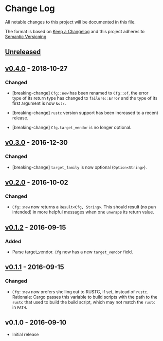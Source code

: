 # Change Log

All notable changes to this project will be documented in this file.

The format is based on [Keep a Changelog](http://keepachangelog.com/)
and this project adheres to [Semantic Versioning](http://semver.org/).

## [Unreleased]

## [v0.4.0] - 2018-10-27

### Changed

- [breaking-change] `Cfg::new` has been renamed to `Cfg::of`, the error type
  of its return type has changed to `failure::Error` and the type of its first
  argument is now `&str`.

- [breaking-change] `rustc` version support has been increased to a recent
  release.

- [breaking-change] `Cfg.target_vendor` is no longer optional.

## [v0.3.0] - 2016-12-30

### Changed

- [breaking-change] `target_family` is now optional (`Option<String>`).

## [v0.2.0] - 2016-10-02

### Changed

- `Cfg::new` now returns a `Result<Cfg, String>`. This should result (no pun intended) in more
  helpful messages when one `unwrap`s its return value.

## [v0.1.2] - 2016-09-15

### Added

- Parse target_vendor. `Cfg` now has a new `target_vendor` field.

## [v0.1.1] - 2016-09-15

### Changed

- `Cfg::new` now prefers shelling out to RUSTC, if set, instead of `rustc`. Rationale: Cargo passes
  this variable to build scripts with the path to the `rustc` that used to build the build script,
  which may not match the `rustc` in `PATH`.

## v0.1.0 - 2016-09-10

- Initial release

[Unreleased]: https://github.com/japaric/rustc-cfg/compare/v0.4.0...HEAD
[v0.4.0]: https://github.com/japaric/rustc-cfg/compare/v0.3.0...v0.4.0
[v0.3.0]: https://github.com/japaric/rustc-cfg/compare/v0.2.0...v0.3.0
[v0.2.0]: https://github.com/japaric/rustc-cfg/compare/v0.1.2...v0.2.0
[v0.1.2]: https://github.com/japaric/rustc-cfg/compare/v0.1.1...v0.1.2
[v0.1.1]: https://github.com/japaric/rustc-cfg/compare/v0.1.0...v0.1.1
